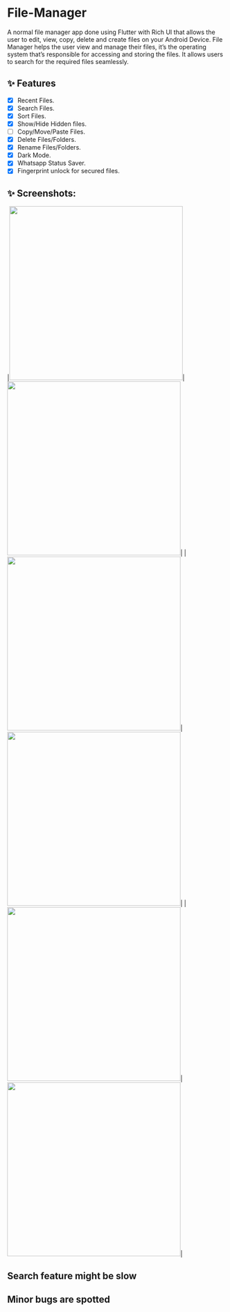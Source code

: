 # File-Manager

   A normal file manager app done using Flutter with Rich UI that allows the user to edit, view, copy, delete and create files on your Android Device.
   File Manager helps the user view and manage their files, it’s the operating system that’s responsible for accessing and storing the files.
   It allows users to search for the required files seamlessly.
## ✨ Features
- [x] Recent Files.
- [x] Search Files.
- [x] Sort Files.
- [x] Show/Hide Hidden files.
- [ ] Copy/Move/Paste Files.
- [x] Delete Files/Folders.
- [x] Rename Files/Folders.
- [x] Dark Mode.
- [x] Whatsapp Status Saver.
- [x] Fingerprint unlock for secured files.

## ✨ Screenshots:
   |<img src="screenshots/splash_light.jpg" width="400">|<img src="screenshots/Splash_dark.jpg" width="400">|
   |<img src="screenshots/home_light.jpg" width="400">|<img src="screenshots/home_dark.jpg" width="400">|
   |<img src="screenshots/settings_light.jpg" width="400">|<img src="screenshots/settings_dark.jpg" width="400">|
## Search feature might be slow
## Minor bugs are spotted
